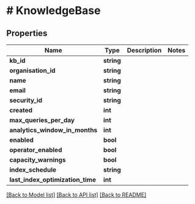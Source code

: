 # # KnowledgeBase

## Properties

Name | Type | Description | Notes
------------ | ------------- | ------------- | -------------
**kb_id** | **string** |  |
**organisation_id** | **string** |  |
**name** | **string** |  |
**email** | **string** |  |
**security_id** | **string** |  |
**created** | **int** |  |
**max_queries_per_day** | **int** |  |
**analytics_window_in_months** | **int** |  |
**enabled** | **bool** |  |
**operator_enabled** | **bool** |  |
**capacity_warnings** | **bool** |  |
**index_schedule** | **string** |  |
**last_index_optimization_time** | **int** |  |

[[Back to Model list]](../../README.md#models) [[Back to API list]](../../README.md#endpoints) [[Back to README]](../../README.md)
